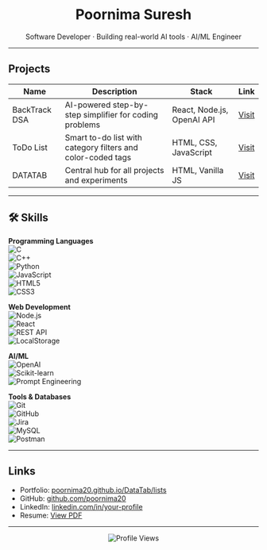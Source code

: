 <h1 align="center">Poornima Suresh</h1>
<p align="center">Software Developer · Building real-world AI tools · AI/ML Engineer</p>

---

## Projects

| Name | Description | Stack | Link |
|------|-------------|-------|------|
| BackTrack DSA | AI-powered step-by-step simplifier for coding problems | React, Node.js, OpenAI API | [Visit](https://datatab-backtrackdsa.onrender.com/) |
| ToDo List | Smart to-do list with category filters and color-coded tags | HTML, CSS, JavaScript | [Visit](https://poornima20.github.io/DataTab-ToDoList/) |
| DATATAB | Central hub for all projects and experiments | HTML, Vanilla JS | [Visit](https://poornima20.github.io/DataTab/lists) |

---

## 🛠 Skills

**Programming Languages**  
![C](https://img.shields.io/badge/C-00599C?style=for-the-badge&logo=c&logoColor=white)  
![C++](https://img.shields.io/badge/C++-00599C?style=for-the-badge&logo=cplusplus&logoColor=white)  
![Python](https://img.shields.io/badge/Python-3776AB?style=for-the-badge&logo=python&logoColor=white)  
![JavaScript](https://img.shields.io/badge/JavaScript-F7DF1E?style=for-the-badge&logo=javascript&logoColor=black)  
![HTML5](https://img.shields.io/badge/HTML5-E34F26?style=for-the-badge&logo=html5&logoColor=white)  
![CSS3](https://img.shields.io/badge/CSS3-1572B6?style=for-the-badge&logo=css3&logoColor=white)  

**Web Development**  
![Node.js](https://img.shields.io/badge/Node.js-339933?style=for-the-badge&logo=node.js&logoColor=white)  
![React](https://img.shields.io/badge/React-61DAFB?style=for-the-badge&logo=react&logoColor=black)  
![REST API](https://img.shields.io/badge/REST_API-02569B?style=for-the-badge&logo=postman&logoColor=white)  
![LocalStorage](https://img.shields.io/badge/LocalStorage-000000?style=for-the-badge&logo=google-chrome&logoColor=white)  

**AI/ML**  
![OpenAI](https://img.shields.io/badge/OpenAI-412991?style=for-the-badge&logo=openai&logoColor=white)  
![Scikit-learn](https://img.shields.io/badge/Scikit--learn-F7931E?style=for-the-badge&logo=scikit-learn&logoColor=white)  
![Prompt Engineering](https://img.shields.io/badge/Prompt_Engineering-8A2BE2?style=for-the-badge&logo=OpenAI&logoColor=white)  

**Tools & Databases**  
![Git](https://img.shields.io/badge/Git-F05032?style=for-the-badge&logo=git&logoColor=white)  
![GitHub](https://img.shields.io/badge/GitHub-181717?style=for-the-badge&logo=github&logoColor=white)  
![Jira](https://img.shields.io/badge/Jira-0052CC?style=for-the-badge&logo=jira&logoColor=white)  
![MySQL](https://img.shields.io/badge/MySQL-4479A1?style=for-the-badge&logo=mysql&logoColor=white)  
![Postman](https://img.shields.io/badge/Postman-FF6C37?style=for-the-badge&logo=postman&logoColor=white)  

---

## Links

- Portfolio: [poornima20.github.io/DataTab/lists](https://poornima20.github.io/DataTab/lists)
- GitHub: [github.com/poornima20](https://github.com/poornima20)
- LinkedIn: [linkedin.com/in/your-profile](#)
- Resume: [View PDF](#)

---

<p align="center">
  <img src="https://komarev.com/ghpvc/?username=poornima20&label=Profile+Views&color=000000&style=flat" alt="Profile Views" />
</p>
